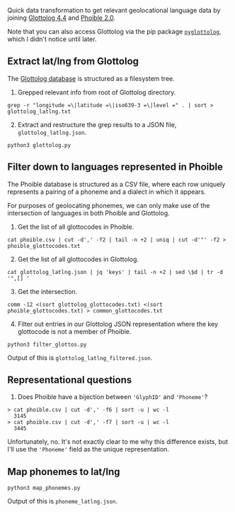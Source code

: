 Quick data transformation to get relevant geolocational language data by joining [Glottolog 4.4](https://github.com/glottolog/glottolog/releases/tag/v4.4) and [Phoible 2.0](https://github.com/phoible/dev/releases/tag/v2.0).

Note that you can also access Glottolog via the pip package [`pyglottolog`](https://github.com/glottolog/pyglottolog), which I didn't notice until later.

## Extract lat/lng from Glottolog

The [Glottolog database](https://github.com/glottolog/glottolog/releases/) is structured as a filesystem tree.

1. Grepped relevant info from root of Glottolog directory.
```
grep -r "longitude =\|latitude =\|iso639-3 =\|level =" . | sort > glottolog_latlng.txt
```

2. Extract and restructure the grep results to a JSON file, `glottolog_latlng.json`.
```
python3 glottolog.py
```

## Filter down to languages represented in Phoible

The Phoible database is structured as a CSV file, where each row uniquely 
represents a pairing of a phoneme and a dialect in which it appears.

For purposes of geolocating phonemes, we can only make use of the intersection 
of languages in both Phoible and Glottolog.

1. Get the list of all glottocodes in Phoible.
```
cat phoible.csv | cut -d',' -f2 | tail -n +2 | uniq | cut -d'"' -f2 > phoible_glottocodes.txt
```

2. Get the list of all glottocodes in Glottolog.
```
cat glottolog_latlng.json | jq 'keys' | tail -n +2 | sed \$d | tr -d '",[] '
```

3. Get the intersection.
```
comm -12 <(sort glottolog_glottocodes.txt) <(sort phoible_glottocodes.txt) > common_glottocodes.txt
```

4. Filter out entries in our Glottolog JSON representation where the key glottocode is not a member of Phoible. 
```
python3 filter_glottos.py
```
Output of this is `glottolog_latlng_filtered.json`.

## Representational questions

1. Does Phoible have a bijection between `'GlyphID'` and `'Phoneme'`?
```
> cat phoible.csv | cut -d',' -f6 | sort -u | wc -l
  3145
> cat phoible.csv | cut -d',' -f7 | sort -u | wc -l
  3445
```
Unfortunately, no. It's not exactly clear to me why this difference exists, 
but I'll use the `'Phoneme'` field as the unique representation.

## Map phonemes to lat/lng

```
python3 map_phonemes.py
```
Output of this is `phoneme_latlng.json`.
